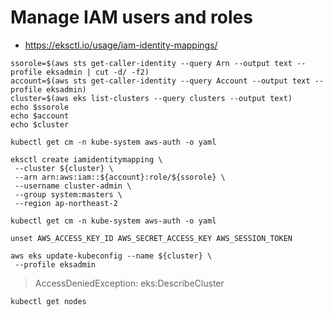 # Manage IAM users and roles
* https://eksctl.io/usage/iam-identity-mappings/
```
ssorole=$(aws sts get-caller-identity --query Arn --output text --profile eksadmin | cut -d/ -f2)
account=$(aws sts get-caller-identity --query Account --output text --profile eksadmin)
cluster=$(aws eks list-clusters --query clusters --output text)
echo $ssorole
echo $account
echo $cluster

```

```
kubectl get cm -n kube-system aws-auth -o yaml

```

```
eksctl create iamidentitymapping \
 --cluster ${cluster} \
 --arn arn:aws:iam::${account}:role/${ssorole} \
 --username cluster-admin \
 --group system:masters \
 --region ap-northeast-2

```

```
kubectl get cm -n kube-system aws-auth -o yaml
```

```
unset AWS_ACCESS_KEY_ID AWS_SECRET_ACCESS_KEY AWS_SESSION_TOKEN

```

```
aws eks update-kubeconfig --name ${cluster} \
 --profile eksadmin
```
>AccessDeniedException: eks:DescribeCluster

```
kubectl get nodes

```

